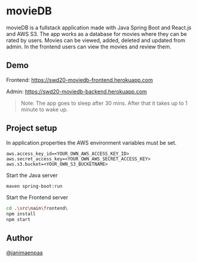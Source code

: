 # movieDB

movieDB is a fullstack application made with Java Spring Boot and React.js and AWS S3. The app works as a database for movies where they can be rated by users. 
Movies can be viewed, added, deleted and updated from admin. In the frontend users can view the movies and review them.

## Demo

Frontend: https://swd20-moviedb-frontend.herokuapp.com

Admin: https://swd20-moviedb-backend.herokuapp.com

> Note: The app goes to sleep after 30 mins. After that it takes up to 1 minute to wake up.

## Project setup

In application.properties the AWS environment variables must be set.
```
aws.access_key_id=<YOUR_OWN_AWS_ACCESS_KEY_ID>
aws.secret_access_key=<YOUR_OWN_AWS_SECRET_ACCESS_KEY>
aws.s3.bucket=<YOUR_OWN_S3_BUCKETNAME>
```

Start the Java server

```bash 
maven spring-boot:run
```

Start the Frontend server
```bash
cd .\src\main\frontend\
npm install
npm start
```

## Author
[@janimaenpaa](https://github.com/janimaenpaa)


